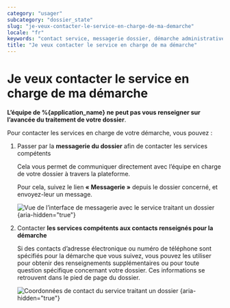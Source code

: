 ```yaml
---
category: "usager"
subcategory: "dossier_state"
slug: "je-veux-contacter-le-service-en-charge-de-ma-demarche"
locale: "fr"
keywords: "contact service, messagerie dossier, démarche administrative"
title: "Je veux contacter le service en charge de ma démarche"
---
```


# Je veux contacter le service en charge de ma démarche

**L’équipe de %{application_name} ne peut pas vous renseigner sur l’avancée du traitement de votre dossier**.

Pour contacter les services en charge de votre démarche, vous pouvez :

1. Passer par la **messagerie du dossier** afin de contacter les services compétents

    Cela vous permet de communiquer directement avec l’équipe en charge de votre dossier à travers la plateforme.

    Pour cela, suivez le lien **« Messagerie »** depuis le dossier concerné, et envoyez-leur un message.

    ![Vue de l’interface de messagerie avec le service traitant un dossier {aria-hidden="true"}](faq/usager-messagerie.png)

2. Contacter **les services compétents aux contacts renseignés pour la démarche**

    Si des contacts d’adresse électronique ou numéro de téléphone sont spécifiés pour la démarche que vous suivez, vous pouvez les utiliser pour obtenir des renseignements supplémentaires ou pour toute question spécifique concernant votre dossier.
    Ces informations se retrouvent dans le pied de page du dossier.

    ![Coordonnées de contact du service traitant un dossier {aria-hidden="true"}](faq/usager-footer-contact.png)
